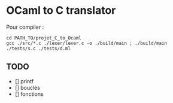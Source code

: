 # OCaml to C translator

Pour compiler :

```
cd PATH_TO/projet_C_to_Ocaml
gcc ./src/*.c ./lexer/lexer.c -o ./build/main ; ./build/main ./tests/s.c ./tests/d.ml
```

## TODO

- [] printf
- [] boucles
- [] fonctions
